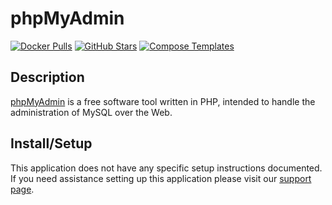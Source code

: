 # phpMyAdmin

[![Docker Pulls](https://img.shields.io/docker/pulls/_/phpmyadmin?style=flat-square&color=607D8B&label=docker%20pulls&logo=docker)](https://hub.docker.com/r/_/phpmyadmin)
[![GitHub Stars](https://img.shields.io/github/stars/phpmyadmin/phpmyadmin?style=flat-square&color=607D8B&label=github%20stars&logo=github)](https://github.com/phpmyadmin/phpmyadmin)
[![Compose Templates](https://img.shields.io/static/v1?style=flat-square&color=607D8B&label=compose&message=templates)](https://github.com/GhostWriters/DockSTARTer/tree/main/compose/.apps/phpmyadmin)

## Description

[phpMyAdmin](https://www.phpmyadmin.net/) is a free software tool written in
PHP, intended to handle the administration of MySQL over the Web.

## Install/Setup

This application does not have any specific setup instructions documented. If
you need assistance setting up this application please visit our
[support page](https://dockstarter.com/basics/support/).
